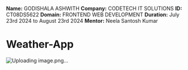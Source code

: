 **Name:** GODISHALA ASHWITH
**Company:** CODETECH IT SOLUTIONS
**ID:** CT08DS5622
**Domain:** FRONTEND WEB DEVELOPMENT
**Duration:** July 23rd 2024 to August 23rd 2024
**Mentor:** Neela Santosh Kumar 

# Weather-App

![Uploading image.png…]()

